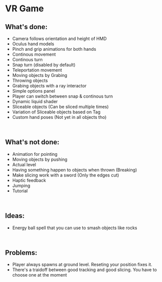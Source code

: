 <h1>VR Game</h1>

<h2>What's done:</h2> 
<ul>
<li> Camera follows orientation and height of HMD </li>
<li> Oculus hand models </li>
<li> Pinch and grip animations for both hands </li>
<li> Continous movement </li>
<li> Continous turn </li>
<li> Snap turn (disabled by default) </li>
<li> Teleportation movement </li>
<li> Moving objects by Grabing </li>
<li> Throwing objects </li>
<li> Grabing objects with a ray interactor </li>
<li> Simple options panel </li>
<li> Player can switch between snap & continous turn </li>
<li> Dynamic liquid shader </li>
<li> Sliceable objects (Can be sliced multiple times) </li>
<li> Variation of Sliceable objects based on Tag </li>
<li> Custom hand poses (Not yet in all objects tho) </li>
</ul>
</br>

<h2>What's not done:</h2> 
<ul>
<li> Animation for pointing </li>
<li> Moving objects by pushing </li>
<li> Actual level </li>
<li> Having something happen to objects when thrown (Breaking) </li>
<li> Make slicing work with a sword (Only the edges cut) </li>
<li> Haptic feedback </li>
<li> Jumping </li>
<li> Tutorial </li>
</ul>
</br>

<h2>Ideas:</h2> 
<ul>
<li> Energy ball spell that you can use to smash objects like rocks </li>
</ul>
</br>

<h2>Problems:</h2> 
<ul>
<li> Player always spawns at ground level. Reseting your position fixes it. </li>
<li> There's a traidoff between good tracking and good slicing. You have to choose one at the moment </li>
</ul>
</br>
